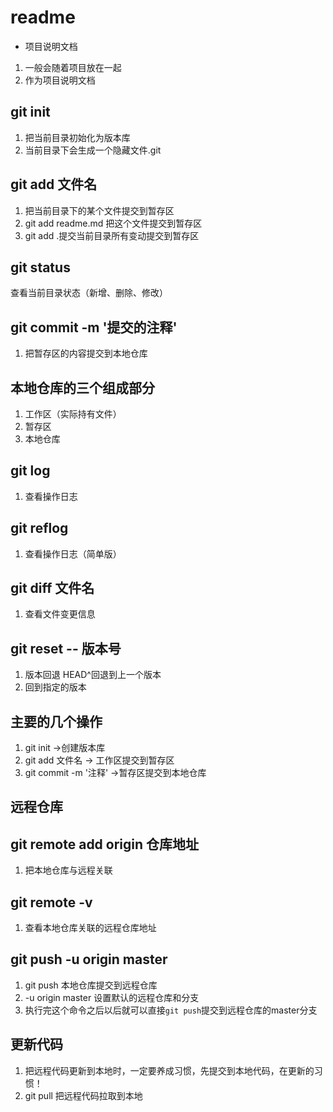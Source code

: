 # readme

+ 项目说明文档
 1. 一般会随着项目放在一起
 2. 作为项目说明文档
 
 ## git init
1. 把当前目录初始化为版本库
2. 当前目录下会生成一个隐藏文件.git

## git add 文件名
1. 把当前目录下的某个文件提交到暂存区
2. git add readme.md 把这个文件提交到暂存区
3. git add .提交当前目录所有变动提交到暂存区

## git status
查看当前目录状态（新增、删除、修改）

## git commit -m '提交的注释'
1. 把暂存区的内容提交到本地仓库

## 本地仓库的三个组成部分
1. 工作区（实际持有文件）
2. 暂存区
3. 本地仓库


## git log
1. 查看操作日志
## git reflog
1. 查看操作日志（简单版）
## git diff 文件名
1. 查看文件变更信息
## git reset -- 版本号
1. 版本回退 HEAD^回退到上一个版本
2. 回到指定的版本

## 主要的几个操作
1. git init ->创建版本库
2. git add 文件名 -> 工作区提交到暂存区
3. git commit -m '注释' ->暂存区提交到本地仓库
## 远程仓库
## git remote add origin 仓库地址
1. 把本地仓库与远程关联

## git remote -v
1. 查看本地仓库关联的远程仓库地址

## git push -u origin master
1. git push 本地仓库提交到远程仓库
2. -u origin master 设置默认的远程仓库和分支
3. 执行完这个命令之后以后就可以直接`git push`提交到远程仓库的master分支
## 更新代码
1. 把远程代码更新到本地时，一定要养成习惯，先提交到本地代码，在更新的习惯！
2. git pull 把远程代码拉取到本地